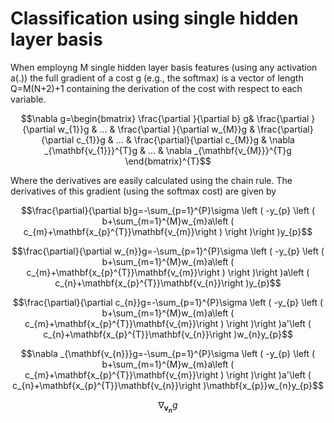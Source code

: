 # Classification using single hidden layer basis

When employng M single hidden layer basis features (using any activation a(.)) the full gradient of a cost g (e.g., the softmax) is a vector of length Q=M(N+2)+1 containing the derivation of the cost with respect to each variable.

$$\nabla g=\begin{bmatrix}
\frac{\partial }{\partial b} g& \frac{\partial }{\partial w_{1}}g & ... & \frac{\partial }{\partial w_{M}}g & \frac{\partial}{\partial c_{1}}g &  ... & \frac{\partial}{\partial c_{M}}g & \nabla _{\mathbf{v_{1}}}^{T}g & ...  & \nabla _{\mathbf{v_{M}}}^{T}g 
\end{bmatrix}^{T}$$ 

Where the derivatives are easily calculated using the chain rule. The derivatives of this gradient (using the softmax cost) are given by

$$\frac{\partial}{\partial b}g=-\sum_{p=1}^{P}\sigma \left ( -y_{p} \left ( b+\sum_{m=1}^{M}w_{m}a\left ( c_{m}+\mathbf{x_{p}^{T}}\mathbf{v_{m}}\right ) \right )\right )y_{p}$$

$$\frac{\partial}{\partial w_{n}}g=-\sum_{p=1}^{P}\sigma \left ( -y_{p} \left ( b+\sum_{m=1}^{M}w_{m}a\left ( c_{m}+\mathbf{x_{p}^{T}}\mathbf{v_{m}}\right ) \right )\right )a\left ( c_{n}+\mathbf{x_{p}^{T}}\mathbf{v_{n}}\right )y_{p}$$

$$\frac{\partial}{\partial c_{n}}g=-\sum_{p=1}^{P}\sigma \left ( -y_{p} \left ( b+\sum_{m=1}^{M}w_{m}a\left ( c_{m}+\mathbf{x_{p}^{T}}\mathbf{v_{m}}\right ) \right )\right )a'\left ( c_{n}+\mathbf{x_{p}^{T}}\mathbf{v_{n}}\right )w_{n}y_{p}$$

$$\nabla _{\mathbf{v_{n}}}g=-\sum_{p=1}^{P}\sigma \left ( -y_{p} \left ( b+\sum_{m=1}^{M}w_{m}a\left ( c_{m}+\mathbf{x_{p}^{T}}\mathbf{v_{m}}\right ) \right )\right )a'\left ( c_{n}+\mathbf{x_{p}^{T}}\mathbf{v_{n}}\right )\mathbf{x_{p}}w_{n}y_{p}$$ 

$$\nabla_{\mathbf{v_{n}}} g$$
